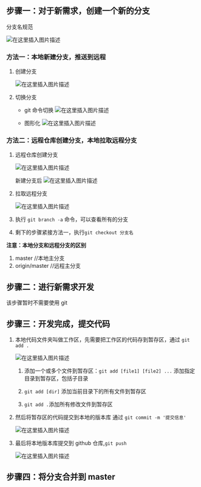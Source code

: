 ## 步骤一：对于新需求，创建一个新的分支

分支名规范

![在这里插入图片描述](https://img-blog.csdnimg.cn/ab23a71ad9014cdc8a86aab2e966e259.png)

### 方法一：本地新建分支，推送到远程

1. 创建分支

   ![在这里插入图片描述](https://img-blog.csdnimg.cn/9d965ae85a1440afa166d56ab2f0440e.png)

2. 切换分支

   - git 命令切换
     ![在这里插入图片描述](https://img-blog.csdnimg.cn/5469ea8ecdc243ceaf83643f92a55e87.png)

   - 图形化
     ![在这里插入图片描述](https://img-blog.csdnimg.cn/ed93c6c3eae74d99a887b0f139df28b3.png)

### 方法二：远程仓库创建分支，本地拉取远程分支

1. 远程仓库创建分支

   ![在这里插入图片描述](https://img-blog.csdnimg.cn/c051bbb7ce604271b7bbacd0d65dd677.png)

   新建分支后
   ![在这里插入图片描述](https://img-blog.csdnimg.cn/b7beeabf118d48029c8f2399097c5ef1.png)

2. 拉取远程分支

   ![在这里插入图片描述](https://img-blog.csdnimg.cn/3a84a68f6344406d9184ed153cc1404e.png)

3. 执行 `git branch -a` 命令，可以查看所有的分支

4. 剩下的步骤紧接方法一，执行`git checkout 分支名`

**注意：本地分支和远程分支的区别**

1. master //本地主分支
2. origin/master //远程主分支

## 步骤二：进行新需求开发

该步骤暂时不需要使用 git

## 步骤三：开发完成，提交代码

1. 本地代码文件夹叫做工作区，先需要把工作区的代码存到暂存区，通过 `git add .`

   ![在这里插入图片描述](https://img-blog.csdnimg.cn/8eea781f52c74568b36449ef8ae4a8f4.png)

   1. 添加一个或多个文件到暂存区：`git add [file1] [file2] ...` 添加指定目录到暂存区，包括子目录

   2. `git add [dir]` 添加当前目录下的所有文件到暂存区

   3. `git add .`添加所有修改文件到暂存区

2. 然后将暂存区的代码提交到本地的版本库 通过 `git commit -m '提交信息'`

   ![在这里插入图片描述](https://img-blog.csdnimg.cn/30ee24e6236a4feea9ef8b78931a44ad.png)

3. 最后将本地版本库提交到 github 仓库,`git push`

   ![在这里插入图片描述](https://img-blog.csdnimg.cn/8eea781f52c74568b36449ef8ae4a8f4.png)

## 步骤四：将分支合并到 master
